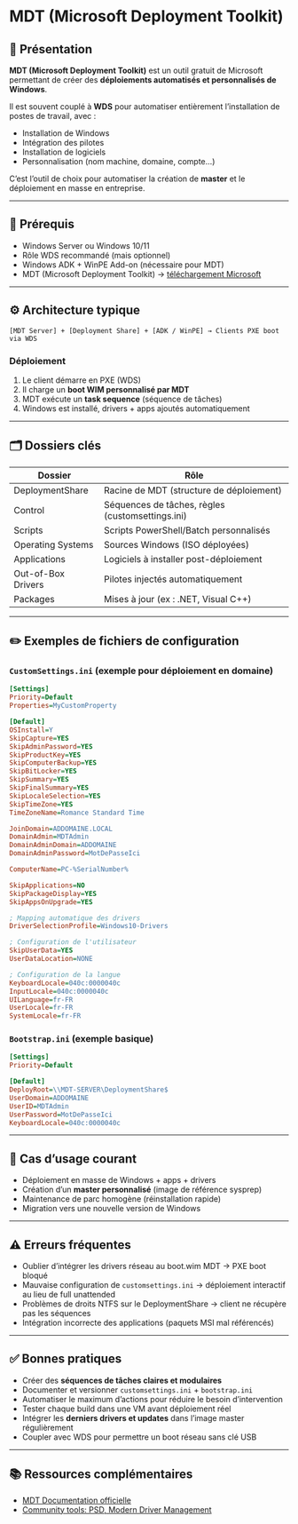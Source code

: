 # MDT (Microsoft Deployment Toolkit)

## 📌 Présentation

**MDT (Microsoft Deployment Toolkit)** est un outil gratuit de Microsoft permettant de créer des **déploiements automatisés et personnalisés de Windows**.

Il est souvent couplé à **WDS** pour automatiser entièrement l’installation de postes de travail, avec :
- Installation de Windows
- Intégration des pilotes
- Installation de logiciels
- Personnalisation (nom machine, domaine, compte…)

C’est l’outil de choix pour automatiser la création de **master** et le déploiement en masse en entreprise.

---

## 🔧 Prérequis

- Windows Server ou Windows 10/11
- Rôle WDS recommandé (mais optionnel)
- Windows ADK + WinPE Add-on (nécessaire pour MDT)
- MDT (Microsoft Deployment Toolkit) → [téléchargement Microsoft](https://learn.microsoft.com/en-us/mem/configmgr/mdt/)

---

## ⚙️ Architecture typique

```
[MDT Server] + [Deployment Share] + [ADK / WinPE] → Clients PXE boot via WDS
```

### Déploiement

1. Le client démarre en PXE (WDS)
2. Il charge un **boot WIM personnalisé par MDT**
3. MDT exécute un **task sequence** (séquence de tâches)
4. Windows est installé, drivers + apps ajoutés automatiquement

---

## 🗂️ Dossiers clés

| Dossier | Rôle |
|---------|------|
| DeploymentShare | Racine de MDT (structure de déploiement) |
| Control | Séquences de tâches, règles (customsettings.ini) |
| Scripts | Scripts PowerShell/Batch personnalisés |
| Operating Systems | Sources Windows (ISO déployées) |
| Applications | Logiciels à installer post-déploiement |
| Out-of-Box Drivers | Pilotes injectés automatiquement |
| Packages | Mises à jour (ex : .NET, Visual C++) |

---

## ✏️ Exemples de fichiers de configuration

### `CustomSettings.ini` (exemple pour déploiement en domaine)

```ini
[Settings]
Priority=Default
Properties=MyCustomProperty

[Default]
OSInstall=Y
SkipCapture=YES
SkipAdminPassword=YES
SkipProductKey=YES
SkipComputerBackup=YES
SkipBitLocker=YES
SkipSummary=YES
SkipFinalSummary=YES
SkipLocaleSelection=YES
SkipTimeZone=YES
TimeZoneName=Romance Standard Time

JoinDomain=ADDOMAINE.LOCAL
DomainAdmin=MDTAdmin
DomainAdminDomain=ADDOMAINE
DomainAdminPassword=MotDePasseIci

ComputerName=PC-%SerialNumber%

SkipApplications=NO
SkipPackageDisplay=YES
SkipAppsOnUpgrade=YES

; Mapping automatique des drivers
DriverSelectionProfile=Windows10-Drivers

; Configuration de l'utilisateur
SkipUserData=YES
UserDataLocation=NONE

; Configuration de la langue
KeyboardLocale=040c:0000040c
InputLocale=040c:0000040c
UILanguage=fr-FR
UserLocale=fr-FR
SystemLocale=fr-FR
```

### `Bootstrap.ini` (exemple basique)

```ini
[Settings]
Priority=Default

[Default]
DeployRoot=\\MDT-SERVER\DeploymentShare$
UserDomain=ADDOMAINE
UserID=MDTAdmin
UserPassword=MotDePasseIci
KeyboardLocale=040c:0000040c
```

---

## 🧰 Cas d’usage courant

- Déploiement en masse de Windows + apps + drivers
- Création d’un **master personnalisé** (image de référence sysprep)
- Maintenance de parc homogène (réinstallation rapide)
- Migration vers une nouvelle version de Windows

---

## ⚠️ Erreurs fréquentes

- Oublier d’intégrer les drivers réseau au boot.wim MDT → PXE boot bloqué
- Mauvaise configuration de `customsettings.ini` → déploiement interactif au lieu de full unattended
- Problèmes de droits NTFS sur le DeploymentShare → client ne récupère pas les séquences
- Intégration incorrecte des applications (paquets MSI mal référencés)

---

## ✅ Bonnes pratiques

- Créer des **séquences de tâches claires et modulaires**
- Documenter et versionner `customsettings.ini` + `bootstrap.ini`
- Automatiser le maximum d’actions pour réduire le besoin d’intervention
- Tester chaque build dans une VM avant déploiement réel
- Intégrer les **derniers drivers et updates** dans l’image master régulièrement
- Coupler avec WDS pour permettre un boot réseau sans clé USB

---

## 📚 Ressources complémentaires

- [MDT Documentation officielle](https://learn.microsoft.com/en-us/mem/configmgr/mdt/)
- [Community tools: PSD, Modern Driver Management](https://www.scconfigmgr.com/)

